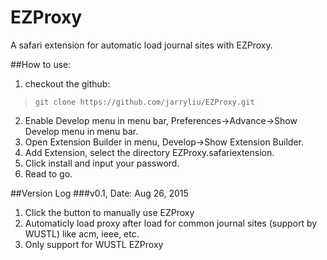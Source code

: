 # EZProxy
A safari extension for automatic load journal sites with EZProxy.

##How to use:
1. checkout the github: 

>`git clone https://github.com/jarryliu/EZProxy.git`
2. Enable Develop menu in menu bar, Preferences->Advance->Show Develop menu in menu bar.
3. Open Extension Builder in menu, Develop->Show Extension Builder.
4. Add Extension, select the directory EZProxy.safariextension.
5. Click install and input your password.
6. Read to go.

##Version Log
###v0.1, Date: Aug 26, 2015
1. Click the button to manually use EZProxy
2. Automaticly load proxy after load for common journal sites (support by WUSTL) like acm, ieee, etc.
3. Only support for WUSTL EZProxy
